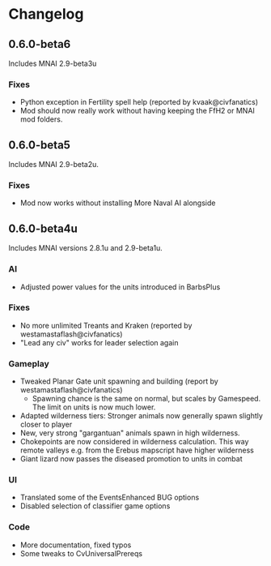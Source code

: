 # Changelog

## 0.6.0-beta6

Includes MNAI 2.9-beta3u

### Fixes
* Python exception in Fertility spell help (reported by kvaak@civfanatics)
* Mod should now really work without having keeping the FfH2 or MNAI mod folders.

## 0.6.0-beta5

Includes MNAI 2.9-beta2u.

### Fixes
* Mod now works without installing More Naval AI alongside

## 0.6.0-beta4u

Includes MNAI versions 2.8.1u and 2.9-beta1u.

### AI
* Adjusted power values for the units introduced in BarbsPlus

### Fixes
* No more unlimited Treants and Kraken (reported by westamastaflash@civfanatics)
* "Lead any civ" works for leader selection again

### Gameplay
* Tweaked Planar Gate unit spawning and building (report by westamastaflash@civfanatics)
	* Spawning chance is the same on normal, but scales by Gamespeed. The limit on units is now much lower.
* Adapted wilderness tiers: Stronger animals now generally spawn slightly closer to player
* New, very strong "gargantuan" animals spawn in high wilderness.
* Chokepoints are now considered in wilderness calculation. This way remote valleys e.g. from the Erebus mapscript have higher wilderness
* Giant lizard now passes the diseased promotion to units in combat

### UI
* Translated some of the EventsEnhanced BUG options
* Disabled selection of classifier game options

### Code
* More documentation, fixed typos
* Some tweaks to CvUniversalPrereqs
